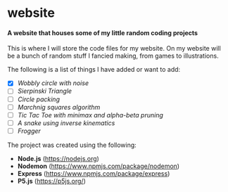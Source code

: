 # website
#### A website that houses some of my little random coding projects

This is where I will store the code files for my website. On my website will be a bunch of random stuff I fancied making, from games to illustrations.

The following is a list of things I have added or want to add:
- [X] _Wobbly circle with noise_
- [ ] _Sierpinski Triangle_
- [ ] _Circle packing_
- [ ] _Marchnig squares algorithm_
- [ ] _Tic Tac Toe with minimax and alpha-beta pruning_
- [ ] _A snake using inverse kinematics_
- [ ] _Frogger_

The project was created using the following:
- **Node.js** (https://nodejs.org)
- **Nodemon** (https://www.npmjs.com/package/nodemon)
- **Express** (https://www.npmjs.com/package/express)
- **P5.js** (https://p5js.org/)
